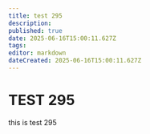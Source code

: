 ```yaml
---
title: test 295
description: 
published: true
date: 2025-06-16T15:00:11.627Z
tags: 
editor: markdown
dateCreated: 2025-06-16T15:00:11.627Z
---
```


# TEST 295
this is test 295
